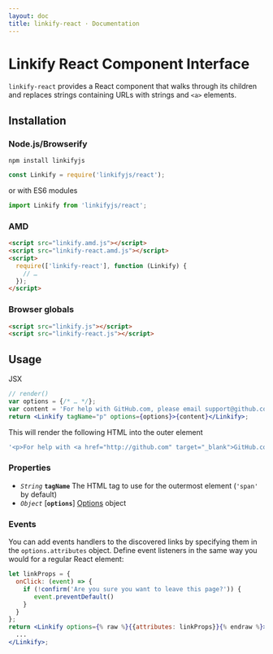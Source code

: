 ```yaml
---
layout: doc
title: linkify-react · Documentation
---
```


# Linkify React Component Interface

`linkify-react` provides a React component that walks through its children and
replaces strings containing URLs with strings and `<a>` elements.

## Installation

### Node.js/Browserify

```
npm install linkifyjs
```

```js
const Linkify = require('linkifyjs/react');
```

or with ES6 modules

```js
import Linkify from 'linkifyjs/react';
```

### AMD

```html
<script src="linkify.amd.js"></script>
<script src="linkify-react.amd.js"></script>
<script>
  require(['linkify-react'], function (Linkify) {
    // …
  });
</script>
```

### Browser globals

```html
<script src="linkify.js"></script>
<script src="linkify-react.js"></script>
```

## Usage

JSX

```jsx
// render()
var options = {/* … */};
var content = 'For help with GitHub.com, please email support@github.com';
return <Linkify tagName="p" options={options}>{content}</Linkify>;
```

This will render the following HTML into the outer element

```js
'<p>For help with <a href="http://github.com" target="_blank">GitHub.com</a>, please email <a href="mailto:support@github.com">support@github.com</a></p>'
```

### Properties

* _`String`_ **`tagName`** The HTML tag to use for the outermost element (`'span'` by default)
* _`Object`_ [**`options`**] [Options](options.html) object

### Events

You can add events handlers to the discovered links by specifying them in the
`options.attributes` object. Define event listeners in the same way you would
for a regular React element:

```jsx
let linkProps = {
  onClick: (event) => {
    if (!confirm('Are you sure you want to leave this page?')) {
       event.preventDefault()
    }
  }
};
return <Linkify options={% raw %}{{attributes: linkProps}}{% endraw %}>
  ...
</Linkify>;
```
